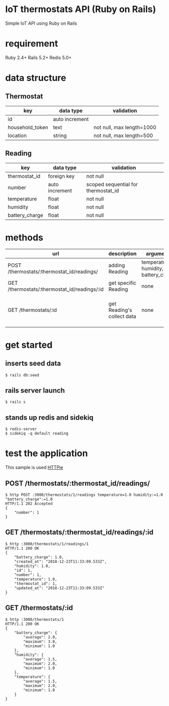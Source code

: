 # IoT thermostats API (Ruby on Rails)
Simple IoT API using Ruby on Rails

# requirement
Ruby 2.4+
Rails 5.2+
Redis 5.0+

# data structure
## Thermostat
| key | data type | validation |
|---|---|---|
| id | auto increment |  |
| household_token | text | not null, max length=1000 |
| location | string  | not null, max length=500 |
## Reading
| key | data type | validation |
|---|---|---|
| thermostat_id | foreign key | not null |
| number | auto increment | scoped sequential for thermostat_id |
| temperature | float | not null |
| humidity | float | not null |
| battery_charge | float | not null |

# methods
| url | description | arguments | return |
|---|---|---|---|
| POST /thermostats/:thermostat_id/readings/ | adding Reading | temperature, humidity, battery_charge  | number |
| GET /thermostats/:thermostat_id/readings/:id | get specific Reading | none  | all Reading's columns |
| GET /thermostats/:id | get Reading's collect data | none | chilerens as Reading of Thermostat's average, max, min from temperature, humidity,battery_charge  |

# get started
## inserts seed data
```
$ rails db:seed
```
## rails server launch
```
$ rails s
```
## stands up redis and sidekiq
```
$ redis-server
$ sidekiq -q default reading
```

# test the application
This sample is used [HTTPie](https://httpie.org/)
## POST /thermostats/:thermostat_id/readings/
```
$ http POST :3000/thermostats/1/readings temperature=1.0 humidity:=1.0 "battery_charge":=1.0
HTTP/1.1 202 Accepted
{
    "number": 1
}
```
## GET /thermostats/:thermostat_id/readings/:id
```
$ http :3000/thermostats/1/readings/1
HTTP/1.1 200 OK
{
    "battery_charge": 1.0,
    "created_at": "2018-12-23T11:33:09.533Z",
    "humidity": 1.0,
    "id": 1,
    "number": 1,
    "temperature": 1.0,
    "thermostat_id": 1,
    "updated_at": "2018-12-23T11:33:09.533Z"
}
```
## GET /thermostats/:id
```
$ http :3000/thermostats/1
HTTP/1.1 200 OK
{
    "battery_charge": {
        "average": 2.0,
        "maximum": 3.0,
        "minimum": 1.0
    },
    "humidity": {
        "average": 1.5,
        "maximum": 2.0,
        "minimum": 1.0
    },
    "temperature": {
        "average": 1.5,
        "maximum": 2.0,
        "minimum": 1.0
    }
}
```
